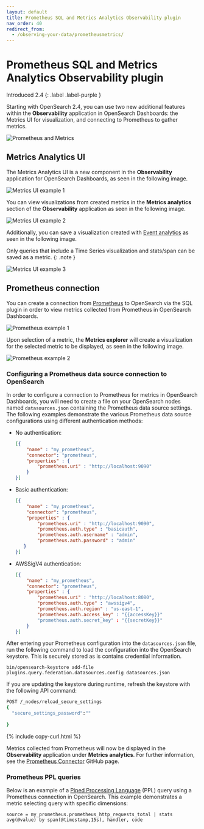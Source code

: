 ```yaml
---
layout: default
title: Prometheus SQL and Metrics Analytics Observability plugin
nav_order: 40
redirect_from:
  - /observing-your-data/prometheusmetrics/
---
```


# Prometheus SQL and Metrics Analytics Observability plugin
Introduced 2.4
{: .label .label-purple }

Starting with OpenSearch 2.4, you can use two new additional features within the **Observability** application in OpenSearch Dashboards: the Metrics UI for visualization, and connecting to Prometheus to gather metrics.

![Prometheus and Metrics]({{site.url}}{{site.baseurl}}/images/metrics/metricsgif.gif)

## Metrics Analytics UI

The Metrics Analytics UI is a new component in the **Observability** application for OpenSearch Dashboards, as seen in the following image.

![Metrics UI example 1]({{site.url}}{{site.baseurl}}/images/metrics/metrics1.png)

You can view visualizations from created metrics in the **Metrics analytics** section of the **Observability** application as seen in the following image.

![Metrics UI example 2]({{site.url}}{{site.baseurl}}/images/metrics/metrics2.png)

Additionally, you can save a visualization created with [Event analytics]({{site.url}}{{site.baseurl}}/observing-your-data/event-analytics/) as seen in the following image.

Only queries that include a Time Series visualization and stats/span can be saved as a metric.
{: .note }

![Metrics UI example 3]({{site.url}}{{site.baseurl}}/images/metrics/metrics3.png)

## Prometheus connection

You can create a connection from [Prometheus](https://prometheus.io/) to OpenSearch via the SQL plugin in order to view metrics collected from Prometheus in OpenSearch Dashboards.

![Prometheus example 1]({{site.url}}{{site.baseurl}}/images/metrics/metrics4.png)

Upon selection of a metric, the **Metrics explorer** will create a visualization for the selected metric to be displayed, as seen in the following image.

![Prometheus example 2]({{site.url}}{{site.baseurl}}/images/metrics/metrics5.png)

### Configuring a Prometheus data source connection to OpenSearch

In order to configure a connection to Prometheus for metrics in OpenSearch Dashboards, you will need to create a file on your OpenSearch nodes named `datasources.json` containing the Prometheus data source settings. The following examples demonstrate the various Prometheus data source configurations using different authentication methods:

- No authentication:

   ```json
   [{
       "name" : "my_prometheus",
       "connector": "prometheus",
       "properties" : {
           "prometheus.uri" : "http://localhost:9090"
       }
   }]
   ```

- Basic authentication:

   ```json
   [{
       "name" : "my_prometheus",
       "connector": "prometheus",
       "properties" : {
           "prometheus.uri" : "http://localhost:9090",
           "prometheus.auth.type" : "basicauth",
           "prometheus.auth.username" : "admin",
           "prometheus.auth.password" : "admin"
      }
   }]
   ```

- AWSSigV4 authentication:

   ```json
   [{
       "name" : "my_prometheus",
       "connector": "prometheus",
       "properties" : {
           "prometheus.uri" : "http://localhost:8080",
           "prometheus.auth.type" : "awssigv4",
           "prometheus.auth.region" : "us-east-1",
           "prometheus.auth.access_key" : "{{accessKey}}"
           "prometheus.auth.secret_key" : "{{secretKey}}"
       }
   }]
   ```

After entering your Prometheus configuration into the `datasources.json` file, run the following command to load the configuration into the OpenSearch keystore. This is securely stored as is contains credential information.

```
bin/opensearch-keystore add-file plugins.query.federation.datasources.config datasources.json
```

If you are updating the keystore during runtime, refresh the keystore with the following API command:

```bash
POST /_nodes/reload_secure_settings
{
  "secure_settings_password":""
  
}
```
{% include copy-curl.html %}

Metrics collected from Prometheus will now be displayed in the **Observability** application under **Metrics analytics**. For further information, see the [Prometheus Connector](https://github.com/opensearch-project/sql/blob/main/docs/user/ppl/admin/prometheus_connector.rst) GitHub page.

### Prometheus PPL queries

Below is an example of a [Piped Processing Language]({{site.url}}{{site.baseurl}}/search-plugins/sql/ppl/index) (PPL) query using a Prometheus connection in OpenSearch. This example demonstrates a metric selecting query with specific dimensions:

```
source = my_prometheus.prometheus_http_requests_total | stats avg(@value) by span(@timestamp,15s), handler, code
```
